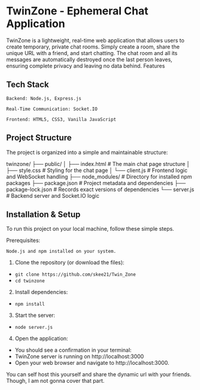 # **TwinZone - Ephemeral Chat Application**

TwinZone is a lightweight, real-time web application that allows users to create temporary, private chat rooms. Simply create a room, share the unique URL with a friend, and start chatting. The chat room and all its messages are automatically destroyed once the last person leaves, ensuring complete privacy and leaving no data behind.
Features

## **Tech Stack**

    Backend: Node.js, Express.js

    Real-Time Communication: Socket.IO

    Frontend: HTML5, CSS3, Vanilla JavaScript

## **Project Structure**

The project is organized into a simple and maintainable structure:

twinzone/
├── public/
│   ├── index.html       # The main chat page structure
│   ├── style.css        # Styling for the chat page
│   └── client.js        # Frontend logic and WebSocket handling
├── node_modules/        # Directory for installed npm packages
├── package.json         # Project metadata and dependencies
├── package-lock.json    # Records exact versions of dependencies
└── server.js            # Backend server and Socket.IO logic

## **Installation & Setup**

To run this project on your local machine, follow these simple steps.

Prerequisites:

    Node.js and npm installed on your system.

1. Clone the repository (or download the files):
- ```git clone https://github.com/skee21/Twin_Zone```
- ```cd twinzone```

2. Install dependencies:
- ```npm install```

3. Start the server:
- ```node server.js```

4. Open the application:
- You should see a confirmation in your terminal:
- TwinZone server is running on http://localhost:3000
- Open your web browser and navigate to http://localhost:3000.

You can self host this yourself and share the dynamic url with your friends. Though, I am not gonna cover that part.